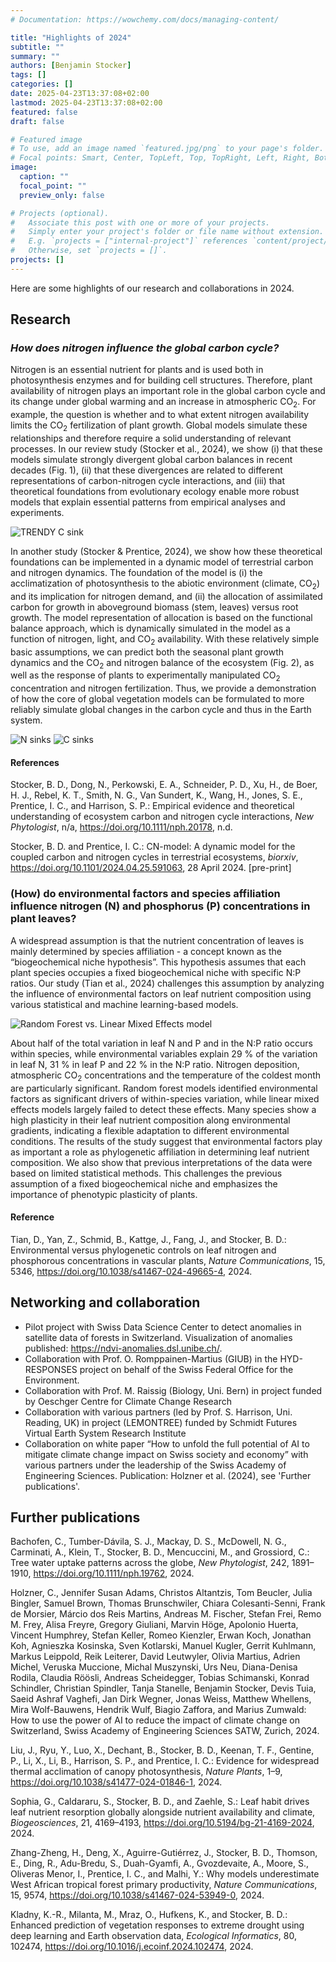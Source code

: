 ```yaml
---
# Documentation: https://wowchemy.com/docs/managing-content/

title: "Highlights of 2024"
subtitle: ""
summary: ""
authors: [Benjamin Stocker]
tags: []
categories: []
date: 2025-04-23T13:37:08+02:00
lastmod: 2025-04-23T13:37:08+02:00
featured: false
draft: false

# Featured image
# To use, add an image named `featured.jpg/png` to your page's folder.
# Focal points: Smart, Center, TopLeft, Top, TopRight, Left, Right, BottomLeft, Bottom, BottomRight.
image:
  caption: ""
  focal_point: ""
  preview_only: false

# Projects (optional).
#   Associate this post with one or more of your projects.
#   Simply enter your project's folder or file name without extension.
#   E.g. `projects = ["internal-project"]` references `content/project/deep-learning/index.md`.
#   Otherwise, set `projects = []`.
projects: []
---
```


Here are some highlights of our research and collaborations in 2024.

## Research

### *How does nitrogen influence the global carbon cycle?*

Nitrogen is an essential nutrient for plants and is used both in photosynthesis enzymes and for building cell structures. Therefore, plant availability of nitrogen plays an important role in the global carbon cycle and its change under global warming and an increase in atmospheric CO<sub>2</sub>. For example, the question is whether and to what extent nitrogen availability limits the CO<sub>2</sub> fertilization of plant growth. Global models simulate these relationships and therefore require a solid understanding of relevant processes. In our review study (Stocker et al., 2024), we show (i) that these models simulate strongly divergent global carbon balances in recent decades (Fig. 1), (ii) that these divergences are related to different representations of carbon-nitrogen cycle interactions, and (iii) that theoretical foundations from evolutionary ecology enable more robust models that explain essential patterns from empirical analyses and experiments.

![TRENDY C sink](sink_trend_trendy.png "Temporal change in the global C sink over the years 1959-2020 from model simulations and observations (Obs.). Models are divided into model types that simulate carbon and nitrogen interactions (CN) and models that only simulate the carbon cycle (C). Model names are given in the legend. This figure shows that CN models diverge strongly in their simulation of the land carbon sink, while C models are relatively consistent with each other, but systematically overestimate the sink. Figure from Stocker et al. (2024).")

In another study (Stocker & Prentice, 2024), we show how these theoretical foundations can be implemented in a dynamic model of terrestrial carbon and nitrogen dynamics. The foundation of the model is (i) the acclimatization of photosynthesis to the abiotic environment (climate, CO<sub>2</sub>) and its implication for nitrogen demand, and (ii) the allocation of assimilated carbon for growth in aboveground biomass (stem, leaves) versus root growth. The model representation of allocation is based on the functional balance approach, which is dynamically simulated in the model as a function of nitrogen, light, and CO<sub>2</sub> availability. With these relatively simple basic assumptions, we can predict both the seasonal plant growth dynamics and the CO<sub>2</sub> and nitrogen balance of the ecosystem (Fig. 2), as well as the response of plants to experimentally manipulated CO<sub>2</sub> concentration and nitrogen fertilization. Thus, we provide a demonstration of how the core of global vegetation models can be formulated to more reliably simulate global changes in the carbon cycle and thus in the Earth system. 

![N sinks](n_sinks_sources.png "")
![C sinks](c_sinks_sources.png "Modeled seasonal plant growth dynamics and the C and nitrogen (N) balance of an ecosystem. Figure from Stocker & Prentice (2024).")

#### References

Stocker, B. D., Dong, N., Perkowski, E. A., Schneider, P. D., Xu, H., de Boer, H. J., Rebel, K. T., Smith, N. G., Van Sundert, K., Wang, H., Jones, S. E., Prentice, I. C., and Harrison, S. P.: Empirical evidence and theoretical understanding of ecosystem carbon and nitrogen cycle interactions, *New Phytologist*, n/a, https://doi.org/10.1111/nph.20178, n.d.

Stocker, B. D. and Prentice, I. C.: CN-model: A dynamic model for the coupled carbon and nitrogen cycles in terrestrial ecosystems, *biorxiv*, https://doi.org/10.1101/2024.04.25.591063, 28 April 2024. [pre-print]


### **(How) do environmental factors and species affiliation influence nitrogen (N) and phosphorus (P) concentrations in plant leaves?**

A widespread assumption is that the nutrient concentration of leaves is mainly determined by species affiliation - a concept known as the “biogeochemical niche hypothesis”. This hypothesis assumes that each plant species occupies a fixed biogeochemical niche with specific N:P ratios. Our study (Tian et al., 2024) challenges this assumption by analyzing the influence of environmental factors on leaf nutrient composition using various statistical and machine learning-based models.
 
![Random Forest vs. Linear Mixed Effects model](leafp_lmm_rf.png "Proportion of explained variation (*R*<sup>2</sup>) of environmental factors (Environment) and species identity, estimated with different model types (LMM: Linear Mixed Effects Models, RF: Random Forest).") 

About half of the total variation in leaf N and P and in the N:P ratio occurs within species, while environmental variables explain 29 % of the variation in leaf N, 31 % in leaf P and 22 % in the N:P ratio. Nitrogen deposition, atmospheric CO<sub>2</sub> concentrations and the temperature of the coldest month are particularly significant. Random forest models identified environmental factors as significant drivers of within-species variation, while linear mixed effects models largely failed to detect these effects. Many species show a high plasticity in their leaf nutrient composition along environmental gradients, indicating a flexible adaptation to different environmental conditions. The results of the study suggest that environmental factors play as important a role as phylogenetic affiliation in determining leaf nutrient composition. We also show that previous interpretations of the data were based on limited statistical methods. This challenges the previous assumption of a fixed biogeochemical niche and emphasizes the importance of phenotypic plasticity of plants.

#### Reference

Tian, D., Yan, Z., Schmid, B., Kattge, J., Fang, J., and Stocker, B. D.: Environmental versus phylogenetic controls on leaf nitrogen and phosphorous concentrations in vascular plants, *Nature Communications*, 15, 5346, https://doi.org/10.1038/s41467-024-49665-4, 2024.

## Networking and collaboration  

- Pilot project with Swiss Data Science Center to detect anomalies in satellite data of forests in Switzerland. Visualization of anomalies published: https://ndvi-anomalies.dsl.unibe.ch/.
- Collaboration with Prof. O. Romppainen-Martius (GIUB) in the HYD-RESPONSES project on behalf of the Swiss Federal Office for the Environment.
- Collaboration with Prof. M. Raissig (Biology, Uni. Bern) in project funded by Oeschger Centre for Climate Change Research
- Collaboration with various partners (led by Prof. S. Harrison, Uni. Reading, UK) in project (LEMONTREE) funded by Schmidt Futures Virtual Earth System Research Institute
- Collaboration on white paper “How to unfold the full potential of AI to mitigate climate change impact on Swiss society and economy” with various partners under the leadership of the Swiss Academy of Engineering Sciences. Publication: Holzner et al. (2024), see 'Further publications'.

## Further publications

Bachofen, C., Tumber-Dávila, S. J., Mackay, D. S., McDowell, N. G., Carminati, A., Klein, T., Stocker, B. D., Mencuccini, M., and Grossiord, C.: Tree water uptake patterns across the globe, *New Phytologist*, 242, 1891–1910, https://doi.org/10.1111/nph.19762, 2024.

Holzner, C., Jennifer Susan Adams, Christos Altantzis, Tom Beucler, Julia Bingler, Samuel Brown, Thomas Brunschwiler, Chiara Colesanti-Senni, Frank de Morsier, Márcio dos Reis Martins, Andreas M. Fischer, Stefan Frei, Remo M. Frey, Alisa Freyre, Gregory Giuliani, Marvin Höge, Apolonio Huerta, Vincent Humphrey, Stefan Keller, Romeo Kienzler, Erwan Koch, Jonathan Koh, Agnieszka Kosinska, Sven Kotlarski, Manuel Kugler, Gerrit Kuhlmann, Markus Leippold, Reik Leiterer, David Leutwyler, Olivia Martius, Adrien Michel, Veruska Muccione, Michal Muszynski, Urs Neu, Diana-Denisa Rodila, Claudia Röösli, Andreas Scheidegger, Tobias Schimanski, Konrad Schindler, Christian Spindler, Tanja Stanelle, Benjamin Stocker, Devis Tuia, Saeid Ashraf Vaghefi, Jan Dirk Wegner, Jonas Weiss, Matthew Whellens, Mira Wolf-Bauwens, Hendrik Wulf, Biagio Zaffora, and Marius Zumwald: How to use the power of AI to reduce the impact of climate change on Switzerland, Swiss Academy of Engineering Sciences SATW, Zurich, 2024.

Liu, J., Ryu, Y., Luo, X., Dechant, B., Stocker, B. D., Keenan, T. F., Gentine, P., Li, X., Li, B., Harrison, S. P., and Prentice, I. C.: Evidence for widespread thermal acclimation of canopy photosynthesis, *Nature Plants*, 1–9, https://doi.org/10.1038/s41477-024-01846-1, 2024.

Sophia, G., Caldararu, S., Stocker, B. D., and Zaehle, S.: Leaf habit drives leaf nutrient resorption globally alongside nutrient availability and climate, *Biogeosciences*, 21, 4169–4193, https://doi.org/10.5194/bg-21-4169-2024, 2024.

Zhang-Zheng, H., Deng, X., Aguirre-Gutiérrez, J., Stocker, B. D., Thomson, E., Ding, R., Adu-Bredu, S., Duah-Gyamfi, A., Gvozdevaite, A., Moore, S., Oliveras Menor, I., Prentice, I. C., and Malhi, Y.: Why models underestimate West African tropical forest primary productivity, *Nature Communications*, 15, 9574, https://doi.org/10.1038/s41467-024-53949-0, 2024.

Kladny, K.-R., Milanta, M., Mraz, O., Hufkens, K., and Stocker, B. D.: Enhanced prediction of vegetation responses to extreme drought using deep learning and Earth observation data, *Ecological Informatics*, 80, 102474, https://doi.org/10.1016/j.ecoinf.2024.102474, 2024.



